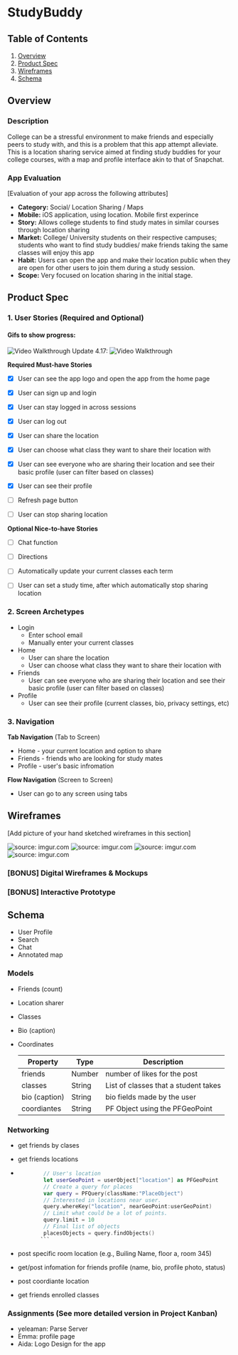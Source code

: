 
# StudyBuddy

## Table of Contents
1. [Overview](#Overview)
1. [Product Spec](#Product-Spec)
1. [Wireframes](#Wireframes)
2. [Schema](#Schema)

## Overview
### Description
College can be a stressful environment to make friends and especially peers to study with, and this is a problem that this app attempt alleviate. This is a location sharing service aimed at finding study buddies for your college courses, with a map and profile interface akin to that of Snapchat. 

### App Evaluation
[Evaluation of your app across the following attributes]
- **Category:** Social/ Location Sharing / Maps
- **Mobile:** iOS application, using location. Mobile first experince
- **Story:** Allows college students to find study mates in similar courses through location sharing
- **Market:** College/ University students on their respective campuses; students who want to find study buddies/ make friends taking the same classes will enjoy this app
- **Habit:** Users can open the app and make their location public when they are open for other users to join them during a study session.
- **Scope:** Very focused on location sharing in the initial stage. 

## Product Spec

### 1. User Stories (Required and Optional)


#### Gifs to show progress:
<img src='https://i.imgur.com/asEy19w.gif' title='Video Walkthrough' width='' alt='Video Walkthrough' />
Update 4.17:
<img src='https://i.imgur.com/cRrf21w.gif' title='Video Walkthrough' width='' alt='Video Walkthrough' />

**Required Must-have Stories**

- [x] User can see the app logo and open the app from the home page
- [x] User can sign up and login
- [x] User can stay logged in across sessions
- [x] User can log out
- [x] User can share the location
- [x] User can choose what class they want to share their location with
- [x] User can see everyone who are sharing their location and see their basic profile (user can filter based on classes)
- [x] User can see their profile
- [ ] Refresh page button
- [ ] User can stop sharing location



**Optional Nice-to-have Stories**

- [ ] Chat function
- [ ] Directions
- [ ] Automatically update your current classes each term
- [ ] User can set a study time, after which automatically stop sharing location


### 2. Screen Archetypes

* Login
   * Enter school email 
   * Manually enter your current classes
* Home
   * User can share the location
   * User can choose what class they want to share their location with
* Friends
    * User can see everyone who are sharing their location and see their basic profile (user can filter based on classes)
* Profile
    * User can see their profile (current classes, bio, privacy settings, etc)

### 3. Navigation

**Tab Navigation** (Tab to Screen)

* Home - your current location and option to share
* Friends - friends who are looking for study mates
* Profile - user's basic infromation

**Flow Navigation** (Screen to Screen)

* User can go to any screen using tabs

## Wireframes
[Add picture of your hand sketched wireframes in this section]

<img src="https://i.imgur.com/hvTgcZY.jpg" title="source: imgur.com" />
<img src="https://i.imgur.com/hvTgcZY.jpg" title="source: imgur.com" />
<img src="https://i.imgur.com/hvTgcZY.jpg" title="source: imgur.com" />
<img src="https://i.imgur.com/hvTgcZY.jpg" title="source: imgur.com" />

### [BONUS] Digital Wireframes & Mockups

### [BONUS] Interactive Prototype

## Schema 
  * User Profile
  * Search
  * Chat
  * Annotated map 

### Models
 * Friends (count)
 * Location sharer
 * Classes
 * Bio (caption)
 * Coordinates


   | Property         | Type     | Description |
   | ---------------- | -------- | ------------|
   | friends          | Number   | number of likes for the post |
   | classes          | String   | List of classes that a student takes |
   | bio (caption)    | String   | bio fields made by the user |
   | coordiantes      | String   | PF Object using the PFGeoPoint |
   


### Networking
- get friends by clases
- get friends locations 

- ```swift
          // User's location
          let userGeoPoint = userObject["location"] as PFGeoPoint
          // Create a query for places
          var query = PFQuery(className:"PlaceObject")
          // Interested in locations near user.
          query.whereKey("location", nearGeoPoint:userGeoPoint)
          // Limit what could be a lot of points.
          query.limit = 10
          // Final list of objects
          placesObjects = query.findObjects()
         ```
- post specific room location (e.g., Builing Name, floor a, room 345)
- get/post infomation for friends profile (name, bio, profile photo, status)
- post coordiante location
- get friends enrolled classes

### Assignments (See more detailed version in Project Kanban)
* yeleaman: Parse Server
* Emma: profile page
* Aida: Logo Design for the app
